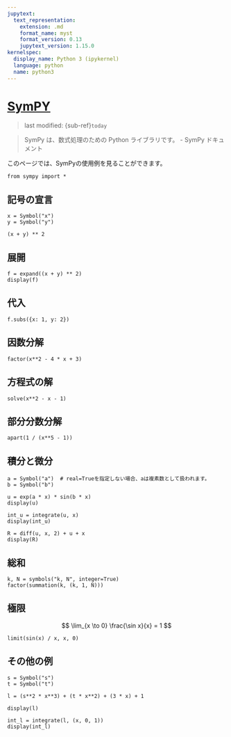```yaml
---
jupytext:
  text_representation:
    extension: .md
    format_name: myst
    format_version: 0.13
    jupytext_version: 1.15.0
kernelspec:
  display_name: Python 3 (ipykernel)
  language: python
  name: python3
---
```

# [SymPY](https://www.tutorialspoint.com/sympy/index.htm)
> last modified: {sub-ref}`today`

> SymPy は、数式処理のための Python ライブラリです。 - SymPy ドキュメント

このページでは、SymPyの使用例を見ることができます。

```{code-cell} ipython3
from sympy import *
```

## 記号の宣言

```{code-cell} ipython3
x = Symbol("x")
y = Symbol("y")
```

```{code-cell} ipython3
(x + y) ** 2
```

## 展開

```{code-cell} ipython3
f = expand((x + y) ** 2)
display(f)
```

## 代入

```{code-cell} ipython3
f.subs({x: 1, y: 2})
```

## 因数分解

```{code-cell} ipython3
factor(x**2 - 4 * x + 3)
```

## 方程式の解

```{code-cell} ipython3
solve(x**2 - x - 1)
```

## 部分分数分解

```{code-cell} ipython3
apart(1 / (x**5 - 1))
```

## 積分と微分

```{code-cell} ipython3
a = Symbol("a")  # real=Trueを指定しない場合、aは複素数として扱われます。
b = Symbol("b")

u = exp(a * x) * sin(b * x)
display(u)
```

```{code-cell} ipython3
int_u = integrate(u, x)
display(int_u)
```

```{code-cell} ipython3
R = diff(u, x, 2) + u + x
display(R)
```

## 総和

```{code-cell} ipython3
k, N = symbols("k, N", integer=True)
factor(summation(k, (k, 1, N)))
```

## 極限

$$ \lim_{x \to 0} \frac{\sin x}{x} = 1 $$

```{code-cell} ipython3
limit(sin(x) / x, x, 0)
```

## その他の例

```{code-cell} ipython3
s = Symbol("s")
t = Symbol("t")

l = (s**2 * x**3) + (t * x**2) + (3 * x) + 1

display(l)
```

```{code-cell} ipython3
int_l = integrate(l, (x, 0, 1))
display(int_l)
```